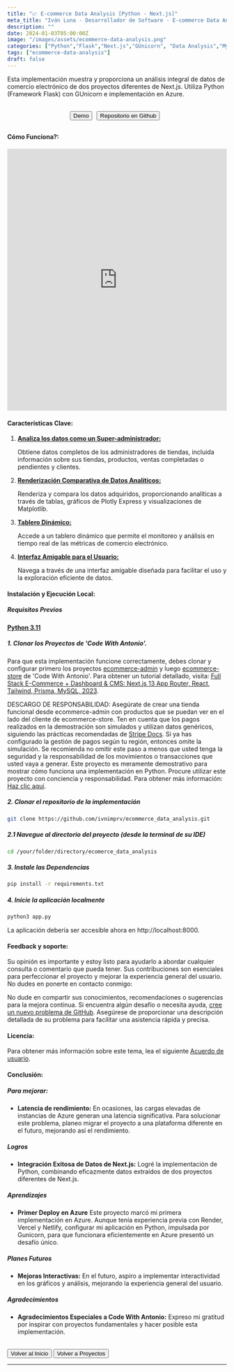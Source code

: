 ```yaml
---
title: "📈 E-commerce Data Analysis [Python - Next.js]"
meta_title: "Iván Luna - Desarrollador de Software - E-commerce Data Analysis"
description: ""
date: 2024-01-03T05:00:00Z
image: "/images/assets/ecommerce-data-analysis.png"
categories: ["Python","Flask","Next.js","GUnicorn", "Data Analysis","MySQL","Planetscale", "Soluciones", "Implementaciones", "Desarrollo Fullstack", "Despliegue en Azure"]
tags: ["ecommerce-data-analysis"]
draft: false
---
```


Esta implementación muestra y proporciona un análisis integral de datos de comercio electrónico de dos proyectos diferentes de Next.js. Utiliza Python (Framework Flask) con GUnicorn e implementación en Azure. 

<br>
<div style="display: flex; justify-content: center; flex-wrap: wrap; ">
  <button class="btn btn-primary" style="margin-right: 10px; margin-bottom: 10px;" onclick="window.open('https://ecommerce-data-analysis.azurewebsites.net/', '_blank');">Demo</button>  
  <button class="btn btn-primary" style="margin-right: 10px; margin-bottom: 10px;" onclick="window.open('https://github.com/imprvhub/ecommerce-data-analysis/', '_blank');">Repositorio en Github</button>   
</div>

<style>
@media screen and (max-width: 530px) {
  .btn {
    margin-right: 0;
    margin-bottom: 10px;
    width: calc(100% - 20px); 
    max-width: 250px; 
  }
}
</style>

#### Cómo Funciona?:
<div style="text-align: center;">
  <iframe width="100%" height="600" src="https://www.youtube.com/embed/kJ6O4pHK_rc" frameborder="0" allowfullscreen style="margin: auto;"></iframe>
</div>

#### Características Clave:
1. <ins>**Analiza los datos como un Super-administrador:**<ins>

   Obtiene datos completos de los administradores de tiendas, incluida información sobre sus tiendas, productos, ventas completadas o pendientes y clientes.

2. <ins>**Renderización Comparativa de Datos Analíticos:**<ins>

   Renderiza y compara los datos adquiridos, proporcionando analíticas a través de tablas, gráficos de Plotly Express y visualizaciones de Matplotlib.

3. <ins>**Tablero Dinámico:**<ins>

   Accede a un tablero dinámico que permite el monitoreo y análisis en tiempo real de las métricas de comercio electrónico.

4. <ins>**Interfaz Amigable para el Usuario:**<ins>

   Navega a través de una interfaz amigable diseñada para facilitar el uso y la exploración eficiente de datos.


#### Instalación y Ejecución Local:

##### Requisitos Previos
[**Python 3.11**](https://www.python.org/downloads/release/python-3110/)

##### 1. Clonar los Proyectos de 'Code With Antonio'. 
Para que esta implementación funcione correctamente, debes clonar y configurar primero los proyectos [ecommerce-admin](https://github.com/antonioerdeljac/next13-ecommerce-admin) y luego [ecommerce-store](https://github.com/antonioerdeljac/next13-ecommerce-store) de 'Code With Antonio'. Para obtener un tutorial detallado, visita: [Full Stack E-Commerce + Dashboard & CMS: Next.js 13 App Router, React, Tailwind, Prisma, MySQL, 2023](https://www.youtube.com/watch?v=5miHyP6lExg).

DESCARGO DE RESPONSABILIDAD: Asegúrate de crear una tienda funcional desde ecommerce-admin con productos que se puedan ver en el lado del cliente de ecommerce-store. Ten en cuenta que los pagos realizados en la demostración son simulados y utilizan datos genéricos, siguiendo las prácticas recomendadas de [Stripe Docs](https://stripe.com/docs/testing ). Si ya has configurado la gestión de pagos según tu región, entonces omite la simulación. Se recomienda no omitir este paso a menos que usted tenga la seguridad y la responsabilidad de los movimientos o transacciones que usted vaya a generar. Este proyecto es meramente demostrativo para mostrar cómo funciona una implementación en Python. Procure utilizar este proyecto con conciencia y responsabilidad. Para obtener más información: [Haz clic aquí](https://ecommerce-data-analysis.azurewebsites.net/user_agreements.html).

##### 2. Clonar el repositorio de la implementación
```bash
git clone https://github.com/ivnimprv/ecommerce_data_analysis.git
```
##### 2.1 Navegue al directorio del proyecto (desde la terminal de su IDE)
```bash
cd /your/folder/directory/ecomerce_data_analysis
```
##### 3. Instale las Dependencias
```bash
pip install -r requirements.txt
```
##### 4. Inicie la aplicación localmente
```bash
python3 app.py
```
La aplicación debería ser accesible ahora en http://localhost:8000.


#### Feedback y soporte:
Su opinión es importante y estoy listo para ayudarlo a abordar cualquier consulta o comentario que pueda tener. Sus contribuciones son esenciales para perfeccionar el proyecto y mejorar la experiencia general del usuario. No dudes en ponerte en contacto conmigo:

No dude en compartir sus conocimientos, recomendaciones o sugerencias para la mejora continua. Si encuentra algún desafío o necesita ayuda, [cree un nuevo problema de GitHub](https://github.com/imprvhub/ecommerce-data-analysis/issues/new). Asegúrese de proporcionar una descripción detallada de su problema para facilitar una asistencia rápida y precisa.

#### Licencia:
Para obtener más información sobre este tema, lea el siguiente [Acuerdo de usuario](https://ecommerce-data-analysis.azurewebsites.net/user_agreements.html).

#### Conclusión:

##### Para mejorar:

- **Latencia de rendimiento:** En ocasiones, las cargas elevadas de instancias de Azure generan una latencia significativa. Para solucionar este problema, planeo migrar el proyecto a una plataforma diferente en el futuro, mejorando así el rendimiento.

##### Logros

- **Integración Exitosa de Datos de Next.js:**  Logré la implementación de Python, combinando eficazmente datos extraídos de dos proyectos diferentes de Next.js.

##### Aprendizajes

- **Primer Deploy en Azure** Este proyecto marcó mi primera implementación en Azure. Aunque tenía experiencia previa con Render, Vercel y Netlify, configurar mi aplicación en Python, impulsada por Gunicorn, para que funcionara eficientemente en Azure presentó un desafío único.

##### Planes Futuros

- **Mejoras Interactivas:** En el futuro, aspiro a implementar interactividad en los gráficos y análisis, mejorando la experiencia general del usuario.

##### Agradecimientos

- **Agradecimientos Especiales a Code With Antonio:** Expreso mi gratitud por inspirar con proyectos fundamentales y hacer posible esta implementación.

<br>
<div class="flex justify-between">
      <button class="btn btn-primary" onclick="window.location.href='/';">Volver al Inicio</button>
      <button class="btn btn-primary" onclick="window.location.href='/proyectos';">Volver a Proyectos</button>     
</div>

---
